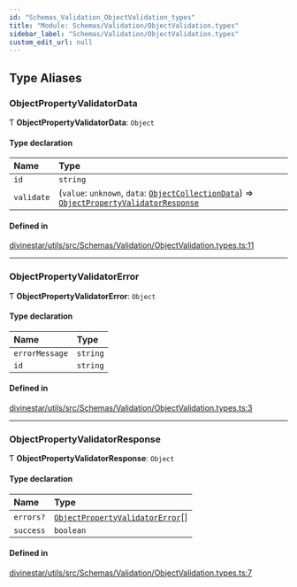 ```yaml
---
id: "Schemas_Validation_ObjectValidation_types"
title: "Module: Schemas/Validation/ObjectValidation.types"
sidebar_label: "Schemas/Validation/ObjectValidation.types"
custom_edit_url: null
---
```


## Type Aliases

### ObjectPropertyValidatorData

Ƭ **ObjectPropertyValidatorData**: `Object`

#### Type declaration

| Name | Type |
| :------ | :------ |
| `id` | `string` |
| `validate` | (`value`: `unknown`, `data`: [`ObjectCollectionData`](Schemas_ObjectCollection_types.md#objectcollectiondata)) => [`ObjectPropertyValidatorResponse`](Schemas_Validation_ObjectValidation_types.md#objectpropertyvalidatorresponse) |

#### Defined in

[divinestar/utils/src/Schemas/Validation/ObjectValidation.types.ts:11](https://github.com/lucasdamianjohnson/DivineVoxelEngine/blob/596fa7391478620ed460dfb4856ff0a763b91c49/divinestar/utils/src/Schemas/Validation/ObjectValidation.types.ts#L11)

___

### ObjectPropertyValidatorError

Ƭ **ObjectPropertyValidatorError**: `Object`

#### Type declaration

| Name | Type |
| :------ | :------ |
| `errorMessage` | `string` |
| `id` | `string` |

#### Defined in

[divinestar/utils/src/Schemas/Validation/ObjectValidation.types.ts:3](https://github.com/lucasdamianjohnson/DivineVoxelEngine/blob/596fa7391478620ed460dfb4856ff0a763b91c49/divinestar/utils/src/Schemas/Validation/ObjectValidation.types.ts#L3)

___

### ObjectPropertyValidatorResponse

Ƭ **ObjectPropertyValidatorResponse**: `Object`

#### Type declaration

| Name | Type |
| :------ | :------ |
| `errors?` | [`ObjectPropertyValidatorError`](Schemas_Validation_ObjectValidation_types.md#objectpropertyvalidatorerror)[] |
| `success` | `boolean` |

#### Defined in

[divinestar/utils/src/Schemas/Validation/ObjectValidation.types.ts:7](https://github.com/lucasdamianjohnson/DivineVoxelEngine/blob/596fa7391478620ed460dfb4856ff0a763b91c49/divinestar/utils/src/Schemas/Validation/ObjectValidation.types.ts#L7)
